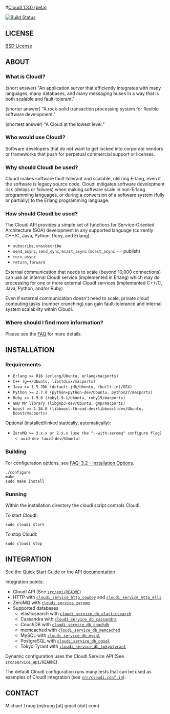 #[CloudI 1.3.0 (beta)](http://cloudi.org)

[![Build Status](https://secure.travis-ci.org/okeuday/CloudI.png?branch=develop)](http://travis-ci.org/okeuday/CloudI)

## LICENSE

[BSD License](https://github.com/okeuday/CloudI/blob/master/src/LICENSE)

## ABOUT

### What is CloudI?

(short answer) "An application server that efficiently integrates with many
languages, many databases, and many messaging buses in a way that is both
scalable and fault-tolerant."

(shorter answer) "A rock-solid transaction processing system for flexible
software development."

(shortest answer) "A Cloud at the lowest level."

### Who would use CloudI?

Software developers that do not want to get locked into corporate vendors
or frameworks that push for perpetual commercial support or licenses.

### Why should CloudI be used?

CloudI makes software fault-tolerant and scalable, utilizing Erlang,
even if the software is legacy source code.  CloudI mitigates
software development risk (delays or failures) when making
software scale in non-Erlang programming languages, or during a conversion
of a software system (fully or partially) to the Erlang programming language.

### How should CloudI be used?

The CloudI API provides a simple set of functions for
Service-Oriented Architecture (SOA) development in any supported language
(currently C++/C, Java, Python, Ruby, and Erlang):

* `subscribe`, `unsubscribe`
* `send_async`, `send_sync`, `mcast_async` (`mcast_async` == publish)
* `recv_async`
* `return`, `forward`

External communication that needs to scale (beyond 10,000 connections)
can use an internal CloudI service (implemented in Erlang) which may do
processing for one or more external CloudI services
(implemented C++/C, Java, Python, and/or Ruby)

Even if external communication doesn't need to scale, private cloud
computing tasks (number crunching) can gain fault-tolerance and internal
system scalability within CloudI.

### Where should I find more information?

Please see the [FAQ](http://cloudi.org/faq.html) for more details.

## INSTALLATION

### Requirements

* `Erlang >= R16 (erlang/Ubuntu, erlang/macports)`
* `C++ (g++/Ubuntu, libstdcxx/macports)`
* `Java >= 1.5 JDK (default-jdk/Ubuntu, (built-in)/OSX)`
* `Python >= 2.7.0 (python+python-dev/Ubuntu, python27/macports)`
* `Ruby >= 1.9.0 (ruby1.9.1/Ubuntu, ruby19/macports)`
* `GNU MP library (libgmp3-dev/Ubuntu, gmp/macports)`
* `boost >= 1.36.0 (libboost-thread-dev+libboost-dev/Ubuntu, boost/macports)`

Optional (installed/linked statically, automatically):

* `ZeroMQ >= 3.x.x or 2.x.x (use the "--with-zeromq" configure flag)`
  * `uuid-dev (uuid-dev/Ubuntu)`

### Building

For configuration options, see [FAQ: 3.2 - Installation Options](http://cloudi.org/faq.html#3_Options).

    ./configure
    make
    sudo make install

### Running

Within the installation directory the cloudi script controls CloudI.

To start CloudI:

    sudo cloudi start

To stop CloudI:

    sudo cloudi stop

## INTEGRATION

See the [Quick Start Guide](https://github.com/okeuday/CloudI/tree/master/doc#readme) or the [API documentation](http://cloudi.org/api.html#1_Intro)

Integration points:

* CloudI API (See [`src/api/README`](https://github.com/okeuday/CloudI/tree/master/src/api#readme))
* HTTP with [`cloudi_service_http_cowboy`](https://github.com/okeuday/CloudI/blob/master/src/lib/cloudi_service_http_cowboy/src/cloudi_service_http_cowboy.erl) and [`cloudi_service_http_elli`](https://github.com/okeuday/CloudI/blob/master/src/lib/cloudi_service_http_elli/src/cloudi_service_http_elli.erl)
* ZeroMQ with [`cloudi_service_zeromq`](https://github.com/okeuday/CloudI/blob/master/src/lib/cloudi_service_zeromq/src/cloudi_service_zeromq.erl)
* Supported databases
  * elasticsearch with [`cloudi_service_db_elasticsearch`](https://github.com/okeuday/CloudI/blob/master/src/lib/cloudi_service_db_elasticsearch/src/cloudi_service_db_elasticsearch.erl)
  * Cassandra with [`cloudi_service_db_cassandra`](https://github.com/okeuday/CloudI/blob/master/src/lib/cloudi_service_db_cassandra/src/cloudi_service_db_cassandra.erl)
  * CouchDB with [`cloudi_service_db_couchdb`](https://github.com/okeuday/CloudI/blob/master/src/lib/cloudi_service_db_couchdb/src/cloudi_service_db_couchdb.erl)
  * memcached with [`cloudi_service_db_memcached`](https://github.com/okeuday/CloudI/blob/master/src/lib/cloudi_service_db_memcached/src/cloudi_service_db_memcached.erl)
  * MySQL with [`cloudi_service_db_mysql`](https://github.com/okeuday/CloudI/blob/master/src/lib/cloudi_service_db_mysql/src/cloudi_service_db_mysql.erl)
  * PostgreSQL with [`cloudi_service_db_pgsql`](https://github.com/okeuday/CloudI/blob/master/src/lib/cloudi_service_db_pgsql/src/cloudi_service_db_pgsql.erl)
  * Tokyo Tyrant with [`cloudi_service_db_tokyotyrant`](https://github.com/okeuday/CloudI/blob/master/src/lib/cloudi_service_db_tokyotyrant/src/cloudi_service_db_tokyotyrant.erl)

Dynamic configuration uses the CloudI Service API (See [`src/service_api/README`](https://github.com/okeuday/CloudI/tree/master/src/service_api#readme))

The default CloudI configuration runs many tests that can be used as
examples of CloudI integration
(see [`src/cloudi.conf.in`](https://github.com/okeuday/CloudI/blob/master/src/cloudi.conf.in)).

## CONTACT

Michael Truog (mjtruog [at] gmail (dot) com)

